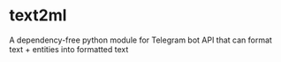 # text2ml
A dependency-free python module for Telegram bot API that can format text + entities into formatted text
